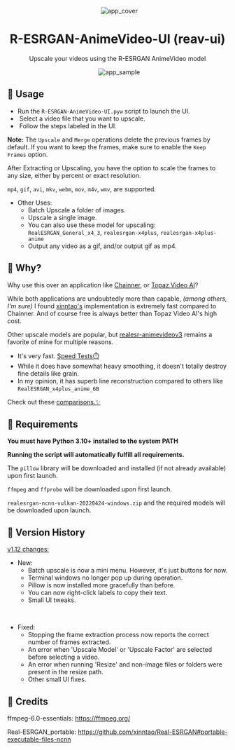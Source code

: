 <p align="center">
  <img src="https://github.com/Nenotriple/R-ESRGAN-AnimeVideo-UI/assets/70049990/1bb2b8da-0f11-401d-a873-7d2f55883fa3" alt="app_cover">
</p>

<h1 align="center">R-ESRGAN-AnimeVideo-UI (reav-ui)</h1>
<p align="center">Upscale your videos using the R-ESRGAN AnimeVideo model</p>

<p align="center">
  <img src="https://github.com/Nenotriple/R-ESRGAN-AnimeVideo-UI/assets/70049990/8b6a27b7-07dc-4820-8455-477a3839fe62)" alt="app_sample">
</p>

## 📝 Usage

- Run the `R-ESRGAN-AnimeVideo-UI.pyw` script to launch the UI.
-  Select a video file that you want to upscale.
-  Follow the steps labeled in the UI.

**Note:** The `Upscale` and `Merge` operations delete the previous frames by default. If you want to keep the frames, make sure to enable the `Keep Frames` option.

After Extracting or Upscaling, you have the option to scale the frames to any size, either by percent or exact resolution.

`mp4`, `gif`, `avi`, `mkv`, `webm`, `mov`, `m4v`, `wmv`, are supported.

- Other Uses:
  - Batch Upscale a folder of images.
  - Upscale a single image.
  - You can also use these model for upscaling: `RealESRGAN_General_x4_3`, `realesrgan-x4plus`, `realesrgan-x4plus-anime`
  - Output any video as a gif, and/or output gif as mp4.


## 🤷 Why?

Why use this over an application like [Chainner](https://github.com/chaiNNer-org/chaiNNer), or [Topaz Video AI](https://www.topazlabs.com/)?

While both applications are undoubtedly more than capable, *(among others, I'm sure)* I found [xinntao's](https://github.com/xinntao) implementation is extremely fast compared to Chainner. And of course free is always better than Topaz Video AI's high cost.

Other upscale models are popular, but [realesr-animevideov3](https://github.com/xinntao/Real-ESRGAN/blob/master/docs/anime_video_model.md) remains a favorite of mine for multiple reasons.
- It's very fast. [Speed Tests⏱️](https://github.com/Nenotriple/R-ESRGAN-AnimeVideo-UI/wiki/%E2%8F%B1%EF%B8%8FSpeed-Tests)
- While it does have somewhat heavy smoothing, it doesn't totally destroy fine details like grain.
- In my opinion, it has superb line reconstruction compared to others like `RealESRGAN_x4plus_anime_6B`

Check out these [comparisons.✨](https://github.com/Nenotriple/R-ESRGAN-AnimeVideo-UI/wiki/%E2%9A%96%EF%B8%8F-Comparisons)

## 🚩 Requirements

**You must have Python 3.10+ installed to the system PATH**

**Running the script will automatically fulfill all requirements.**

The `pillow` library will be downloaded and installed (if not already available) upon first launch.

`ffmpeg` and `ffprobe` will be downloaded upon first launch.

`realesrgan-ncnn-vulkan-20220424-windows.zip` and the required models will be downloaded upon launch.


## 📜 Version History

[v1.12 changes:](https://github.com/Nenotriple/R-ESRGAN-AnimeVideo-UI/releases/tag/v1.12)

- New:
  - Batch upscale is now a mini menu. However, it's just buttons for now.
  - Terminal windows no longer pop up during operation.
  - Pillow is now installed more gracefully than before.
  - You can now right-click labels to copy their text.
  - Small UI tweaks.

<br>

- Fixed:
  - Stopping the frame extraction process now reports the correct number of frames extracted.
  - An error when 'Upscale Model' or 'Upscale Factor' are selected before selecting a video.
  - An error when running 'Resize' and non-image files or folders were present in the resize path.
  - Other small UI fixes.
  
## 👥 **Credits**

ffmpeg-6.0-essentials: https://ffmpeg.org/

Real-ESRGAN_portable: https://github.com/xinntao/Real-ESRGAN#portable-executable-files-ncnn
